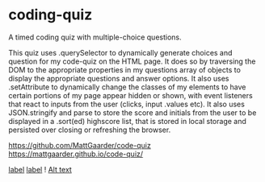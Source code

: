 # coding-quiz
A timed coding quiz with multiple-choice questions.

This quiz uses .querySelector to dynamically generate choices and question for my code-quiz on the HTML page. 
It does so by traversing the DOM to the appropriate properties in my questions array of objects to display 
the appropriate questions and answer options. It also uses .setAttribute to dynamically change the classes of 
my elements to have certain portions of my page appear hidden or shown, with event listeners that react to 
inputs from the user (clicks, input .values etc). It also uses JSON.stringify and parse to store the score and
initials from the user to be displayed in a .sort(ed) highscore list, that is stored in local storage and 
persisted over closing or refreshing the browser. 

https://github.com/MattGaarder/code-quiz
https://mattgaarder.github.io/code-quiz/


[label](../../Screenshot%202023-01-21%20at%2015.24.43.png%0D) 
[label](../../Screenshot%202023-01-21%20at%2015.25.02.png%0D) !
[Alt text](../../Screenshot%202023-01-21%20at%2015.25.18.png)